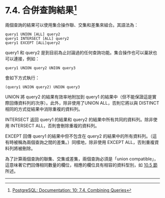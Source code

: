 # 7.4. 合併查詢結果[^1]

兩個查詢的結果可以使用集合操作聯、交集和差集來組合。其語法為：

```
query1 UNION [ALL] query2
query1 INTERSECT [ALL] query2
query1 EXCEPT [ALL]query2
```

query1 和 query2 是到目前為止討論過的任何查詢功能。集合操作也可以巢狀也可以連接，例如：

```
query1 UNION query2 UNION query3
```

會如下方式執行：

```
(query1 UNION query2) UNION query3
```

UNION 將 query2 的結果有效率地附加到 query1 的結果中（但不能保證這是實際回傳資料列的次序）。此外，除非使用了UNION ALL，否則它將以與 DISTINCT相同的方式從結果中消除重複的資料列。

INTERSECT 返回 query1 的結果和 query2 的結果中所有共同的資料列。除非使用 INTERSECT ALL，否則會刪除重複的資料列。

EXCEPT 回傳 query1 的結果中但不包含在 query2 的結果中的所有資料列。（這有時被稱為兩個查詢之間的差集。）同樣地，除非使用 EXCEPT ALL，否則重複資料列將被刪除。

為了計算兩個查詢的聯集、交集或差集，兩個查詢必須是「union compatible」，這意味著它們回傳相同數量的欄位，相應的欄位具有相容的資料型別，如 [10.5 節](/ii-the-sql-language/type-conversion/105-union-case-and-related-constructs.md)所述。

---

[^1]: [PostgreSQL: Documentation: 10: 7.4. Combining Queries](https://www.postgresql.org/docs/10/static/queries-union.html)

